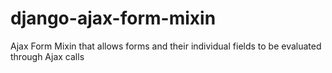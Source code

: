 django-ajax-form-mixin
======================

Ajax Form Mixin that allows forms and their individual fields to be evaluated through Ajax calls